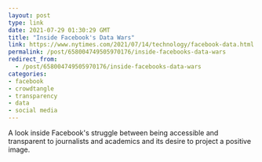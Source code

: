 ```yaml
---
layout: post
type: link
date: 2021-07-29 01:30:29 GMT
title: "Inside Facebook's Data Wars"
link: https://www.nytimes.com/2021/07/14/technology/facebook-data.html
permalink: /post/658004749505970176/inside-facebooks-data-wars
redirect_from: 
  - /post/658004749505970176/inside-facebooks-data-wars
categories:
- facebook
- crowdtangle
- transparency
- data
- social media
---
```

<p>A look inside Facebook's struggle between being accessible and transparent to journalists and academics and its desire to project a positive image.</p>